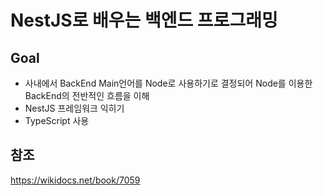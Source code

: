 NestJS로 배우는 백엔드 프로그래밍
===

## Goal

- 사내에서 BackEnd Main언어를 Node로 사용하기로 결정되어 Node를 이용한 BackEnd의 전반적인 흐름을 이해
- NestJS 프레임워크 익히기
- TypeScript 사용

## 참조

https://wikidocs.net/book/7059